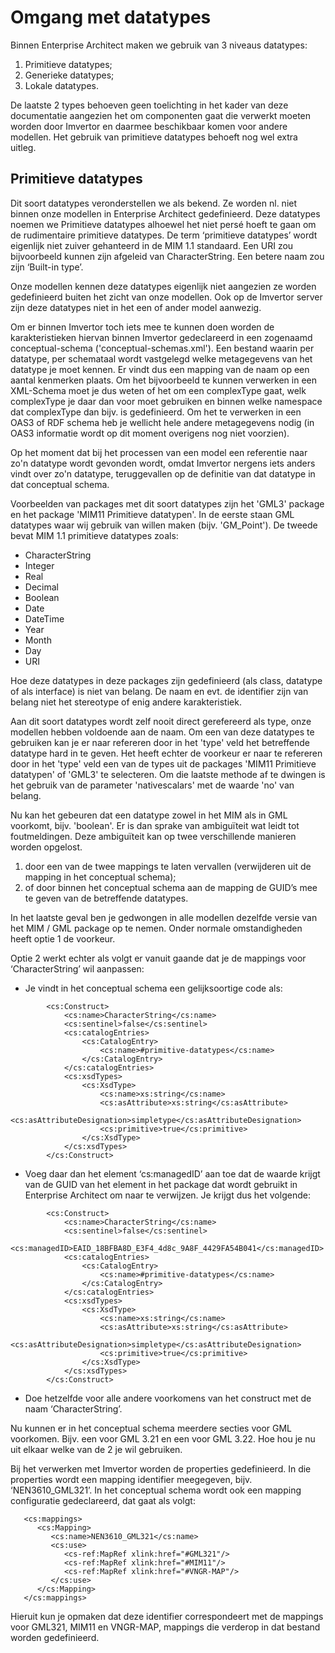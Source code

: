 # Omgang met datatypes
Binnen Enterprise Architect maken we gebruik van 3 niveaus datatypes:
1.	Primitieve datatypes;
2.	Generieke datatypes;
3.	Lokale datatypes.

De laatste 2 types behoeven geen toelichting in het kader van deze documentatie aangezien het om componenten gaat die verwerkt moeten worden door Imvertor en daarmee beschikbaar komen voor andere modellen. Het gebruik van primitieve datatypes behoeft nog wel extra uitleg.
## Primitieve datatypes
Dit soort datatypes veronderstellen we als bekend. Ze worden nl. niet binnen onze modellen in Enterprise Architect gedefinieerd. Deze datatypes noemen we Primitieve datatypes alhoewel het niet persé hoeft te gaan om de rudimentaire primitieve datatypes. De term ‘primitieve datatypes’ wordt eigenlijk niet zuiver gehanteerd in de MIM 1.1 standaard. Een URI zou bijvoorbeeld kunnen zijn afgeleid van CharacterString. Een betere naam zou zijn ‘Built-in type’.

Onze modellen kennen deze datatypes eigenlijk niet aangezien ze worden gedefinieerd buiten het zicht van onze modellen. Ook op de Imvertor server zijn deze datatypes niet in het een of ander model aanwezig.

Om er binnen Imvertor toch iets mee te kunnen doen worden de karakteristieken hiervan binnen Imvertor gedeclareerd in een zogenaamd conceptual-schema ('conceptual-schemas.xml'). Een bestand waarin per datatype, per schemataal wordt vastgelegd welke metagegevens van het datatype je moet kennen. Er vindt dus een mapping van de naam op een aantal kenmerken plaats. Om het bijvoorbeeld te kunnen verwerken in een XML-Schema moet je dus weten of het om een complexType gaat, welk complexType je daar dan voor moet gebruiken en binnen welke namespace dat complexType dan bijv. is gedefinieerd. Om het te verwerken in een OAS3 of RDF schema heb je wellicht hele andere metagegevens nodig (in OAS3 informatie wordt op dit moment overigens nog niet voorzien).

Op het moment dat bij het processen van een model een referentie naar zo'n datatype wordt gevonden wordt, omdat Imvertor nergens iets anders vindt over zo'n datatype, teruggevallen op de definitie van dat datatype in dat conceptual schema. 

Voorbeelden van packages met dit soort datatypes zijn het 'GML3' package en het package 'MIM11 Primitieve datatypen'. In de eerste staan GML datatypes waar wij gebruik van willen maken (bijv. 'GM_Point'). De tweede bevat MIM 1.1 primitieve datatypes zoals:
*	CharacterString
*	Integer
*	Real
*	Decimal
*	Boolean
*	Date
*	DateTime
*	Year
*	Month
*	Day
*	URI

Hoe deze datatypes in deze packages zijn gedefinieerd (als class, datatype of als interface) is niet van belang. De naam en evt. de identifier zijn van belang niet het stereotype of enig andere karakteristiek.

Aan dit soort datatypes wordt zelf nooit direct gerefereerd als type, onze modellen hebben voldoende aan de naam. Om een van deze datatypes te gebruiken kan je er naar refereren door in het 'type' veld het betreffende datatype hard in te geven. Het heeft echter de voorkeur er naar te refereren door in het 'type' veld een van de types uit de packages 'MIM11 Primitieve datatypen' of 'GML3' te selecteren. Om die laatste methode af te dwingen is het gebruik van de parameter 'nativescalars' met de waarde 'no' van belang.

Nu kan het gebeuren dat een datatype zowel in het MIM als in GML voorkomt, bijv. 'boolean'. Er is dan sprake van ambiguïteit wat leidt tot foutmeldingen. Deze ambiguïteit kan op twee verschillende manieren worden opgelost. 
1.	door een van de twee mappings te laten vervallen (verwijderen uit de mapping in het conceptual schema);
2.	of door binnen het conceptual schema aan de mapping de GUID’s mee te geven van de betreffende datatypes.

In het laatste geval ben je gedwongen in alle modellen dezelfde versie van het MIM / GML package op te nemen. Onder normale omstandigheden heeft optie 1 de voorkeur.

Optie 2 werkt echter als volgt er vanuit gaande dat je de mappings voor ‘CharacterString’ wil aanpassen:
*	Je vindt in het conceptual schema een gelijksoortige code als:

```
        <cs:Construct>
            <cs:name>CharacterString</cs:name>
            <cs:sentinel>false</cs:sentinel>
            <cs:catalogEntries>
                <cs:CatalogEntry>
                    <cs:name>#primitive-datatypes</cs:name>
                </cs:CatalogEntry>
            </cs:catalogEntries>
            <cs:xsdTypes>
                <cs:XsdType>
                    <cs:name>xs:string</cs:name>
                    <cs:asAttribute>xs:string</cs:asAttribute>
                    <cs:asAttributeDesignation>simpletype</cs:asAttributeDesignation>
                    <cs:primitive>true</cs:primitive>
                </cs:XsdType>
            </cs:xsdTypes>
        </cs:Construct>
```
*	Voeg daar dan het element ‘cs:managedID’ aan toe dat de waarde krijgt van de GUID van het element in het package dat wordt gebruikt in Enterprise Architect om naar te verwijzen. Je krijgt dus het volgende:

```
        <cs:Construct>
            <cs:name>CharacterString</cs:name>
            <cs:sentinel>false</cs:sentinel>
            <cs:managedID>EAID_18BFBA8D_E3F4_4d8c_9A8F_4429FA54B041</cs:managedID>
            <cs:catalogEntries>
                <cs:CatalogEntry>
                    <cs:name>#primitive-datatypes</cs:name>
                </cs:CatalogEntry>
            </cs:catalogEntries>
            <cs:xsdTypes>
                <cs:XsdType>
                    <cs:name>xs:string</cs:name>
                    <cs:asAttribute>xs:string</cs:asAttribute>
                    <cs:asAttributeDesignation>simpletype</cs:asAttributeDesignation>
                    <cs:primitive>true</cs:primitive>
                </cs:XsdType>
            </cs:xsdTypes>
        </cs:Construct>
```
*	Doe hetzelfde voor alle andere voorkomens van het construct met de naam ‘CharacterString’.

Nu kunnen er in het conceptual schema meerdere secties voor GML voorkomen. Bijv. een voor GML 3.21 en een voor GML 3.22. Hoe hou je nu uit elkaar welke van de 2 je wil gebruiken.

Bij het verwerken met Imvertor worden de properties gedefinieerd. In die properties wordt een mapping identifier meegegeven, bijv. ‘NEN3610_GML321’. In het conceptual schema wordt ook een mapping configuratie gedeclareerd, dat gaat als volgt:

```
   <cs:mappings>
      <cs:Mapping>
         <cs:name>NEN3610_GML321</cs:name>
         <cs:use>
            <cs-ref:MapRef xlink:href="#GML321"/>
            <cs-ref:MapRef xlink:href="#MIM11"/>
            <cs-ref:MapRef xlink:href="#VNGR-MAP"/>
         </cs:use>
      </cs:Mapping>
   </cs:mappings>
```
Hieruit kun je opmaken dat deze identifier correspondeert met de mappings voor GML321, MIM11 en VNGR-MAP, mappings die verderop in dat bestand worden gedefinieerd.
